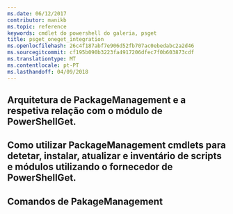 ```yaml
---
ms.date: 06/12/2017
contributor: manikb
ms.topic: reference
keywords: cmdlet do powershell do galeria, psget
title: psget_oneget_integration
ms.openlocfilehash: 26c4f187abf7e906d52fb707ac0ebedabc2a2d46
ms.sourcegitcommit: cf195b090b3223fa4917206dfec7f0b603873cdf
ms.translationtype: MT
ms.contentlocale: pt-PT
ms.lasthandoff: 04/09/2018
---
```

## <a name="architecture-of-packagemanagement-and-its-relationship-with-powershellget-module"></a>Arquitetura de PackageManagement e a respetiva relação com o módulo de PowerShellGet.

## <a name="how-to-use-packagemanagement-cmdlets-for-discovering-installing-updating-and-inventory-of-scripts-and-modules-using-powershellget-provider"></a>Como utilizar PackageManagement cmdlets para detetar, instalar, atualizar e inventário de scripts e módulos utilizando o fornecedor de PowerShellGet.

## <a name="pakagemanagement-commands"></a>Comandos de PakageManagement